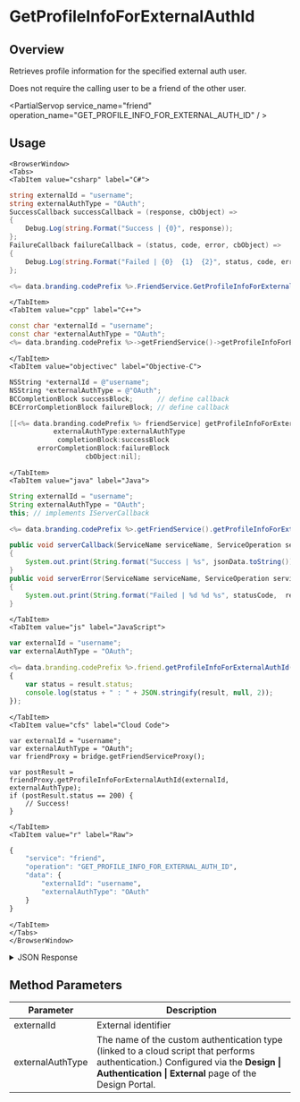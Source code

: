 # GetProfileInfoForExternalAuthId
## Overview
Retrieves profile information for the specified external auth user.

Does not require the calling user to be a friend of the other user.

<PartialServop service_name="friend" operation_name="GET_PROFILE_INFO_FOR_EXTERNAL_AUTH_ID" / >

## Usage

```mdx-code-block
<BrowserWindow>
<Tabs>
<TabItem value="csharp" label="C#">
```

```csharp
string externalId = "username";
string externalAuthType = "OAuth";
SuccessCallback successCallback = (response, cbObject) =>
{
    Debug.Log(string.Format("Success | {0}", response));
};
FailureCallback failureCallback = (status, code, error, cbObject) =>
{
    Debug.Log(string.Format("Failed | {0}  {1}  {2}", status, code, error));
};

<%= data.branding.codePrefix %>.FriendService.GetProfileInfoForExternalAuthId(externalId, externalAuthType, successCallback, failureCallback);
```

```mdx-code-block
</TabItem>
<TabItem value="cpp" label="C++">
```

```cpp
const char *externalId = "username";
const char *externalAuthType = "OAuth";
<%= data.branding.codePrefix %>->getFriendService()->getProfileInfoForExternalAuthId(externalId, externalAuthType, this);
```

```mdx-code-block
</TabItem>
<TabItem value="objectivec" label="Objective-C">
```

```objectivec
NSString *externalId = @"username";
NSString *externalAuthType = @"OAuth";
BCCompletionBlock successBlock;      // define callback
BCErrorCompletionBlock failureBlock; // define callback

[[<%= data.branding.codePrefix %> friendService] getProfileInfoForExternalAuthId:externalId
           externalAuthType:externalAuthType
            completionBlock:successBlock
       errorCompletionBlock:failureBlock
                   cbObject:nil];
```

```mdx-code-block
</TabItem>
<TabItem value="java" label="Java">
```

```java
String externalId = "username";
String externalAuthType = "OAuth";
this; // implements IServerCallback

<%= data.branding.codePrefix %>.getFriendService().getProfileInfoForExternalAuthId(externalId, externalAuthType, this);

public void serverCallback(ServiceName serviceName, ServiceOperation serviceOperation, JSONObject jsonData)
{
    System.out.print(String.format("Success | %s", jsonData.toString()));
}
public void serverError(ServiceName serviceName, ServiceOperation serviceOperation, int statusCode, int reasonCode, String jsonError)
{
    System.out.print(String.format("Failed | %d %d %s", statusCode,  reasonCode, jsonError.toString()));
}
```

```mdx-code-block
</TabItem>
<TabItem value="js" label="JavaScript">
```

```javascript
var externalId = "username";
var externalAuthType = "OAuth";

<%= data.branding.codePrefix %>.friend.getProfileInfoForExternalAuthId(externalId, externalAuthType, result =>
{
	var status = result.status;
	console.log(status + " : " + JSON.stringify(result, null, 2));
});
```

```mdx-code-block
</TabItem>
<TabItem value="cfs" label="Cloud Code">
```

```cfscript
var externalId = "username";
var externalAuthType = "OAuth";
var friendProxy = bridge.getFriendServiceProxy();

var postResult = friendProxy.getProfileInfoForExternalAuthId(externalId, externalAuthType);
if (postResult.status == 200) {
    // Success!
}
```

```mdx-code-block
</TabItem>
<TabItem value="r" label="Raw">
```

```r
{
	"service": "friend",
	"operation": "GET_PROFILE_INFO_FOR_EXTERNAL_AUTH_ID",
	"data": {
		"externalId": "username",
		"externalAuthType": "OAuth"
	}
}
```

```mdx-code-block
</TabItem>
</Tabs>
</BrowserWindow>
```

<details>
<summary>JSON Response</summary>

```json
{
    "status": 200,
    "data": {
        "playerName": "",
        "email": null,
        "playerId": "bb05182d-ff0c-4740-ae65-482751e74949",
        "playerSummaryData": {
            "LEVEL": 7
        }
    }
}
```
</details>

## Method Parameters
Parameter | Description
--------- | -----------
externalId | External identifier
externalAuthType | The name of the custom authentication type (linked to a cloud script that performs authentication.) Configured via the **Design &#124; Authentication &#124; External** page of the Design Portal.


